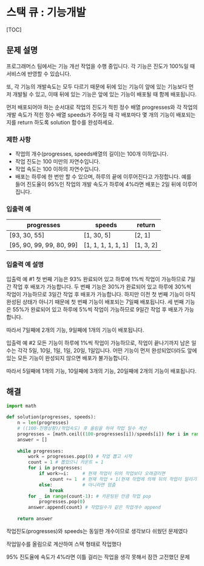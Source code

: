 # 스택 큐 : 기능개발



[TOC]



## 문제 설명

프로그래머스 팀에서는 기능 개선 작업을 수행 중입니다. 각 기능은 진도가 100%일 때 서비스에 반영할 수 있습니다.

또, 각 기능의 개발속도는 모두 다르기 때문에 뒤에 있는 기능이 앞에 있는 기능보다 먼저 개발될 수 있고, 이때 뒤에 있는 기능은 앞에 있는 기능이 배포될 때 함께 배포됩니다.

먼저 배포되어야 하는 순서대로 작업의 진도가 적힌 정수 배열 progresses와 각 작업의 개발 속도가 적힌 정수 배열 speeds가 주어질 때 각 배포마다 몇 개의 기능이 배포되는지를 return 하도록 solution 함수를 완성하세요.

### 제한 사항

- 작업의 개수(progresses, speeds배열의 길이)는 100개 이하입니다.
- 작업 진도는 100 미만의 자연수입니다.
- 작업 속도는 100 이하의 자연수입니다.
- 배포는 하루에 한 번만 할 수 있으며, 하루의 끝에 이루어진다고 가정합니다. 예를 들어 진도율이 95%인 작업의 개발 속도가 하루에 4%라면 배포는 2일 뒤에 이루어집니다.

### 입출력 예

| progresses               | speeds             | return    |
| ------------------------ | ------------------ | --------- |
| [93, 30, 55]             | [1, 30, 5]         | [2, 1]    |
| [95, 90, 99, 99, 80, 99] | [1, 1, 1, 1, 1, 1] | [1, 3, 2] |

### 입출력 예 설명

입출력 예 #1
첫 번째 기능은 93% 완료되어 있고 하루에 1%씩 작업이 가능하므로 7일간 작업 후 배포가 가능합니다.
두 번째 기능은 30%가 완료되어 있고 하루에 30%씩 작업이 가능하므로 3일간 작업 후 배포가 가능합니다. 하지만 이전 첫 번째 기능이 아직 완성된 상태가 아니기 때문에 첫 번째 기능이 배포되는 7일째 배포됩니다.
세 번째 기능은 55%가 완료되어 있고 하루에 5%씩 작업이 가능하므로 9일간 작업 후 배포가 가능합니다.

따라서 7일째에 2개의 기능, 9일째에 1개의 기능이 배포됩니다.

입출력 예 #2
모든 기능이 하루에 1%씩 작업이 가능하므로, 작업이 끝나기까지 남은 일수는 각각 5일, 10일, 1일, 1일, 20일, 1일입니다. 어떤 기능이 먼저 완성되었더라도 앞에 있는 모든 기능이 완성되지 않으면 배포가 불가능합니다.

따라서 5일째에 1개의 기능, 10일째에 3개의 기능, 20일째에 2개의 기능이 배포됩니다.





## 해결



```python
import math

def solution(progresses, speeds):
    n = len(progresses)
    # ((100-진행상황)/작업속도) 후 올림을 하여 작업 일수 계산
    progresses = [math.ceil((100-progresses[i])/speeds[i]) for i in range(n)]
    answer = []
    
    while progresses:
        work = progresses.pop(0) # 작업 뽑고 시작
        count = 1 # 뽑았으니 카운트 = 1
        for i in progresses: 
            if work>=i:		# 현재 작업이 뒤의 작업보다 오래걸리면
                count += 1 	# 현재 작업 + 1(현재 작업에 의해 뒤의 작업이 밀리기 때문)
            else:			# 아니라면 멈춤
                break
        for _ in range(count-1): # 카운팅된 만큼 작업 pop
            progresses.pop(0)
        answer.append(count) # 작업일수가 같은 작업개수 append 
    
    return answer
```



작업진도(progresses)와 speeds는 동일한 개수이므로 생각보다 쉬웠던 문제였다

작업일수를 올림으로 계산하여 스택 형태로 작업했다

95% 진도율에 속도가 4%라면 이틀 걸리는 작업을 생각 못해서 잠깐 고전했던 문제

